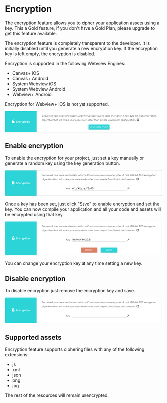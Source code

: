 Encryption
==================

The encryption feature allows you to cipher your application assets using a key. This a Gold feature, if you don't have a Gold Plan, please upgrade to get this feature available.

The encryption feature is completely transparent to the developer. It is initially disabled until you generate a new encryption key. If the encryption key is left empty, the encryption is disabled.


Encryption is supported in the following Webview Engines:
- Canvas+ iOS
- Canvas+ Android
- System Webview iOS
- System Webview Android
- Webview+ Android

Encryption for Webview+ iOS is not yet supported.

![[class='center'] Plugins installation](img/encryption-upgrade.png "Upgrade to Gold plan to get encryption support")

## Enable encryption

To enable the encryption for your project, just set a key manually or generate a random key using the key generation button.

![[class='center'] Plugins installation](img/encryption-key.png "Set a key to add encryption support")

Once a key has been set, just click "Save" to enable encryption and set the key. You can now compile your application and all your code and assets will be encrypted using that key.

![[class='center'] Plugins installation](img/encryption-save.png "Save the key to enable encryption")

You can change your encryption key at any time setting a new key.

## Disable encryption

To disable encryption just remove the encryption key and save.

![[class='center'] Plugins installation](img/encryption-unset.png "To disable encryption leave the key empty")

## Supported assets

Encryption feature supports ciphering files with any of the following extensions:

- js
- xml
- json
- png
- jpg

The rest of the resources will remain unencrypted.
